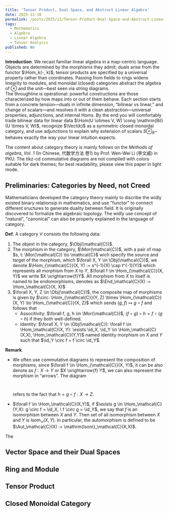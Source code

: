 ```yaml
---
title: 'Tensor Product, Dual Space, and Abstruct Linear Algebra'
date: 2025-11-18
permalink: /posts/2025/11/Tensor-Product-Dual-Space-and-Abstruct-Linear-Algebra/
tags:
  - Mathematics
  - Algebra
  - Linear Algebra
  - Tensor Analysis
published: No
---
```

**Introduction**. We recast familiar linear algebra in a map-centric language. Objects are determined by the morphisms they admit; duals arise from the functor $\Hom_k(-, k)$; tensor products are specified by a universal property rather than coordinates. Passing from fields to rings widens linearity to modules, and monoidal (closed) categories abstract the algebra of $\otimes$ and the unit—best seen via string diagrams.\
The throughline is operational: powerful constructions are those characterized by how maps into or out of them behave. Each section starts from a concrete tension—duals in infinite dimension, “bilinear vs linear,” and change of scalars—and resolves it with a clean abstraction—universal properties, adjunctions, and internal Homs. By the end you will comfortably trade bilinear data for linear data $\Hom(U \otimes V, W) \cong \mathrm{Bil}(U \times V, W)$, recognize $\Vect(k)$ as a symmetric closed monoidal category, and use adjunctions to explain why extension of scalars $S \otimes_R -$ behaves exactly the way your linear intuition expects.

The content about category theory is mainly follows on the *Methods of algebra, Vol. 1* (In Chinese, 代数学方法 卷1) by Prof. Wen-Wei Li (李文威) in PKU. The tikz-cd commutative diagrams are not compiled with colors suitable for dark themes; for best readability, please view this paper in light mode.

Preliminaries: Categories by Need, not Creed
---

Mathematicians developed the category theory mainly to discribe the widly existed binary relationsip in mathematics, and use "functor" to connect different sructures to generate duality between field. It is originally discovered to formalize the algebraic topology. The widly use concept of "natural", "canonical" can also be properly explained in the language of category.

**Def**. A category $\mathcal{C}$ consists the following data:

1. The objext in the category, $\Obj(\mathcal{C})$.
2. The morphism in the category, $\Mor(\mathcal{C})$, with a pair of map $s, t: \Mor(\mathcal{C}) \to \mathcal{C}$ wich specify the source and target of the morphism, which $\forall X, Y \in \Obj(\mathcal{C})$, we denote $\Hom_{\mathcal{C}}(X, Y) := s^{-1}(X) \cap t^{-1}(Y)$ which represents all morphism from $X$ to $Y$, $\forall f \in \Hom_{\mathcal{C}}(X, Y)$ we write $X \xrightarrow{f}Y$. All morphism from $X$ to itself is named to be endomorphisms, denotes as $\End_\mathcal{C}(X) := \Hom_\mathcal{C}(X, X)$
3. $\forall X, Y, Z \in \Obj(\mathcal{C})$, the composite map of morphisms is given by $\circ: \Hom_{\mathcal{C}}(Y, Z) \times \Hom_{\mathcal{C}}(X, Y) \to \Hom_{\mathcal{C}}(X, Z)$ which sends $(g, f) \mapsto g \circ f$ and follows that
   - Associtivity: $\forall f, g, h \in \Mor(\mathcal{C})$, $(f \circ g) \circ h = f \circ (g \circ h)$ if they both well-defined.
   - Identity: $\forall X, Y \in \Obj(\mathcal{C}): \forall f \in \Hom_\mathcal{C}(X, Y): \exists \id_X, \id_Y \in \Hom_\mathcal{C}(X,X), \Hom_\mathcal{C}(Y,Y)$ named identity morphism on $X$ and $Y$ such that $\id_Y \circ f = f \circ \id_Y$.

**Remark**.

- We often use commutative diagrams to represent the composition of morphisms, since $\forall f \in \Hom_{\mathcal{C}}(X, Y)$, it can be also denote as $f: X \to Y$ or $X \xrightarrow{f} Y$, we can also represent the morphism in "arrows". The diagram

  <div style="display:flex; justify-content:center; margin:1.5em 0;">
    <script type="text/tikz">
      \Large
      \begin{tikzcd}[row sep=3em, column sep=4em]
        X \arrow[r, "f"] \arrow[rd, "h"] & Y \arrow[d, "g"] \\
        & Z
      \end{tikzcd}
    </script>
  </div>

  refers to the fact that $h = g \circ f: X \to Z$.
- $\forall f \in \Hom_\mathcal{C}(X,Y)$, if $\exists g \in \Hom_\mathcal{C}(Y,X): g \circ f = \id_X, \ f \circ g = \id_Y$, we say that $f$ is an isomorphism between $X$ and $Y$. Then set of all isomorphism between $X$ and $Y$ is $\mathrm{Isom}_\mathcal{C}(X, Y)$. In particular, the automorphism is defined to be $\Aut_\mathcal{C}(X) := \mathrm{Isom}_\mathcal{C}(X,X)$.

The 

Vector Space and their Dual Spaces
---

Ring and Module
---

Tensor Product
---

Closed Monoidal Category
---
